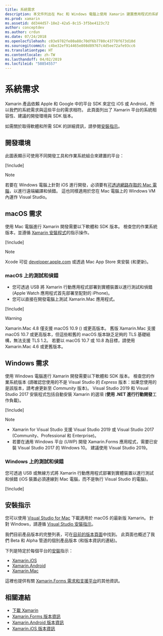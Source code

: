 ```yaml
---
title: 系統需求
description: 本文件列出在 Mac 和 Windows 電腦上使用 Xamarin 建置應用程式的系統需求。 它也連結到安裝指示。
ms.prod: xamarin
ms.assetid: dd344d57-18e2-42a5-8c15-3f5be4123c72
author: conceptdev
ms.author: crdun
ms.date: 07/24/2018
ms.openlocfilehash: c03e9782fe80a88c70df6b7780c43778f673d10d
ms.sourcegitcommit: c4be32ef914465e808d89767c4d5ee72afe93cc6
ms.translationtype: HT
ms.contentlocale: zh-TW
ms.lasthandoff: 04/02/2019
ms.locfileid: "58854557"
---
```

# <a name="system-requirements"></a>系統需求

Xamarin 產品依賴 Apple 和 Google 中的平台 SDK 來定位 iOS 或 Android，所以我們的系統需求與這些平台的需求相符。 此頁面列出了 Xamarin 平台的系統相容性、建議的開發環境與 SDK 版本。

如需關於取得軟體和所需 SDK 的詳細資訊，請參閱[安裝指示](#installation-instructions)。

## <a name="development-environments"></a>開發環境

此圖表顯示可使用不同開發工具和作業系統組合來建置的平台：

[!include[](~/cross-platform/includes/development-environment.md)]

> [!NOTE]
> 若要在 Windows 電腦上針對 iOS 進行開發，必須要有[可透過網路存取的 Mac 電腦](~/ios/get-started/installation/windows/connecting-to-mac/index.md)，以進行遠端編譯和偵錯。 這也同樣適用於您在 Mac 電腦上的 Windows VM 內運作 Visual Studio。

## <a name="macos-requirements"></a>macOS 需求

使用 Mac 電腦進行 Xamarin 開發需要以下軟體和 SDK 版本。 檢查您的作業系統版本，並遵循 [Xamarin 安裝程式](#installation-instructions)的指示操作。

[!include[](~/cross-platform/includes/macos-requirements.md)]

> [!NOTE]
> Xcode 可從 [developer.apple.com](https://developer.apple.com/xcode/download/) 或透過 Mac App Store 來安裝 (和更新)。

### <a name="testing--debugging-on-macos"></a>macOS 上的測試和偵錯

- 您可透過 USB 將 Xamarin 行動應用程式部署到實體裝置以進行測試和偵錯 (Apple Watch 應用程式首先部署至配對的 iPhone)。
- 您可以直接在開發電腦上測試 Xamarin.Mac 應用程式。

[!include[](~/cross-platform/includes/macos-testing.md)]

> [!WARNING]
> Xamarin.Mac 4.8 僅支援 macOS 10.9 () 或更高版本。
> 舊版 Xamarin.Mac 支援 macOS 10.7 或更高版本，但這些較舊的 macOS 版本缺乏足夠的 TLS 基礎結構，無法支援 TLS 1.2。 若要以 macOS 10.7 或 10.8 為目標，請使用 Xamarin.Mac 4.6 或更舊版本。

## <a name="windows-requirements"></a>Windows 需求

使用 Windows 電腦進行 Xamarin 開發需要以下軟體和 SDK 版本。
檢查您的作業系統版本 (請確認您使用的不是 Visual Studio 的 *Express* 版本：如果您使用的是該版本，請考慮更新至 *Community* 版本)。
Visual Studio 2019 和 Visual Studio 2017 安裝程式包括自動安裝 Xamarin 的選項 (**使用 .NET 進行行動開發**工作負載)。

[!include[](~/cross-platform/includes/windows-requirements.md)]

> [!NOTE]
> - Xamarin for Visual Studio 支援 Visual Studio 2019 或 Visual Studio 2017 (Community、Professional 和 Enterprise)。
> - 若要在通用 Windows 平台 (UWP) 開發 Xamarin.Forms 應用程式，需要已安裝 Visual Studio 2017 的 Windows 10。 建議使用 Visual Studio 2019。

### <a name="testing--debugging-on-windows"></a>Windows 上的測試和偵錯

您可透過 USB 或無線方式將 Xamarin 行動應用程式部署到實體裝置以進行測試和偵錯 (iOS 裝置必須連線到 Mac 電腦，而不是執行 Visual Studio 的電腦)。

[!include[](~/cross-platform/includes/windows-testing.md)]

## <a name="installation-instructions"></a>安裝指示

您可以使用 [Visual Studio for Mac](https://docs.microsoft.com/visualstudio/mac/installation) 下載適用於 macOS 的最新版 Xamarin。 針對 Windows，請遵循 [Visual Studio 安裝指示](https://docs.microsoft.com/visualstudio/install/install-visual-studio)。

我們目前產品版本的完整列表，可在[目前的版本頁面](https://developer.xamarin.com/releases/current/)中找到。 此頁面也概述了我們 Beta 和 Alpha 管道的個別產品版本 (和版本資訊的連結)。

下列是特定於每個平台的[安裝](~/get-started/installation/index.md)指示：

- [Xamarin.iOS](~/ios/get-started/installation/index.md)
- [Xamarin.Android](~/android/get-started/installation/index.md)
- [Xamarin.Mac](~/mac/get-started/installation.md)

這裡也提供有關 [Xamarin.Forms 需求和支援平台](~/get-started/requirements.md)的其他資訊。

## <a name="related-links"></a>相關連結

- [下載 Xamarin](https://visualstudio.microsoft.com/xamarin/)
- [Xamarin.Forms 版本資訊](/xamarin/xamarin-forms/release-notes/)
- [Xamarin.Android 版本資訊](/xamarin/android/release-notes/)
- [Xamarin.iOS 版本資訊](/xamarin/ios/release-notes/)
